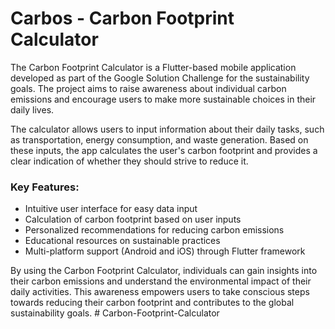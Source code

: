 # Carbos - Carbon Footprint Calculator

The Carbon Footprint Calculator is a Flutter-based mobile application developed as part of the Google Solution Challenge for the sustainability goals. The project aims to raise awareness about individual carbon emissions and encourage users to make more sustainable choices in their daily lives.

The calculator allows users to input information about their daily tasks, such as transportation, energy consumption, and waste generation. Based on these inputs, the app calculates the user's carbon footprint and provides a clear indication of whether they should strive to reduce it.

### Key Features:

- Intuitive user interface for easy data input
- Calculation of carbon footprint based on user inputs
- Personalized recommendations for reducing carbon emissions
- Educational resources on sustainable practices
- Multi-platform support (Android and iOS) through Flutter framework

By using the Carbon Footprint Calculator, individuals can gain insights into their carbon emissions and understand the environmental impact of their daily activities. This awareness empowers users to take conscious steps towards reducing their carbon footprint and contributes to the global sustainability goals.
#   C a r b o n - F o o t p r i n t - C a l c u l a t o r  
 
